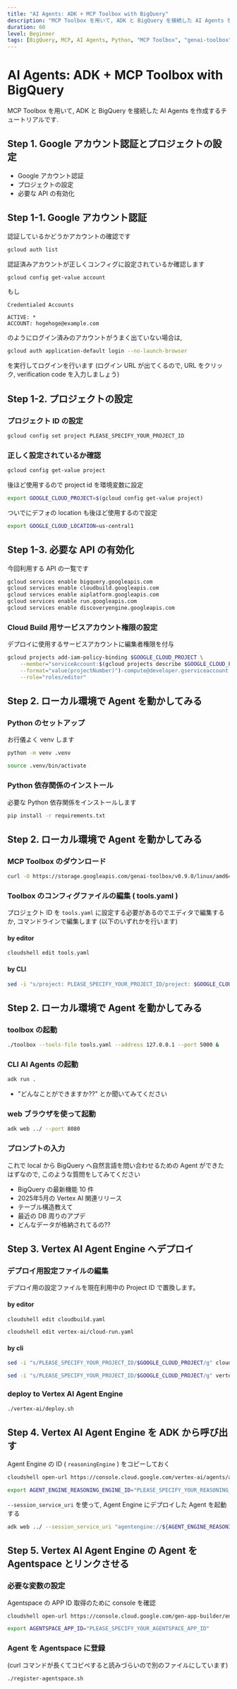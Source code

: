 ```yaml
---
title: "AI Agents: ADK + MCP Toolbox with BigQuery"
description: "MCP Toolbox を用いて, ADK と BigQuery を接続した AI Agents を作成するチュートリアル"
duration: 60
level: Beginner
tags: [BigQuery, MCP, AI Agents, Python, "MCP Toolbox", "genai-toolbox"]
---
```


# AI Agents: ADK + MCP Toolbox with BigQuery

MCP Toolbox を用いて, ADK と BigQuery を接続した AI Agents を作成するチュートリアルです.

## Step 1. Google アカウント認証とプロジェクトの設定

- Google アカウント認証
- プロジェクトの設定
- 必要な API の有効化

## Step 1-1. Google アカウント認証

認証しているかどうかアカウントの確認です

```bash
gcloud auth list
```

認証済みアカウントが正しくコンフィグに設定されているか確認します

```bash
gcloud config get-value account
```

もし

```
Credentialed Accounts

ACTIVE: *
ACCOUNT: hogehoge@example.com
```

のようにログイン済みのアカウントがうまく出ていない場合は,

```bash
gcloud auth application-default login --no-launch-browser
```

を実行してログインを行います (ログイン URL が出てくるので, URL をクリック, verification code を入力しましょう)

## Step 1-2. プロジェクトの設定

### プロジェクト ID の設定

```bash
gcloud config set project PLEASE_SPECIFY_YOUR_PROJECT_ID
```

### 正しく設定されているか確認

```bash
gcloud config get-value project
```

後ほど使用するので project id を環境変数に設定

```bash
export GOOGLE_CLOUD_PROJECT=$(gcloud config get-value project)
```

ついでにデフォの location も後ほど使用するので設定

```bash
export GOOGLE_CLOUD_LOCATION=us-central1
```

## Step 1-3. 必要な API の有効化

今回利用する API の一覧です

```bash
gcloud services enable bigquery.googleapis.com
gcloud services enable cloudbuild.googleapis.com
gcloud services enable aiplatform.googleapis.com
gcloud services enable run.googleapis.com
gcloud services enable discoveryengine.googleapis.com
```

### Cloud Build 用サービスアカウント権限の設定

デプロイに使用するサービスアカウントに編集者権限を付与

```bash
gcloud projects add-iam-policy-binding $GOOGLE_CLOUD_PROJECT \
    --member="serviceAccount:$(gcloud projects describe $GOOGLE_CLOUD_PROJECT \
    --format="value(projectNumber)")-compute@developer.gserviceaccount.com" \
    --role="roles/editor"
```


## Step 2. ローカル環境で Agent を動かしてみる

### Python のセットアップ

お行儀よく venv します

```bash
python -m venv .venv
```

```bash
source .venv/bin/activate
```

### Python 依存関係のインストール

必要な Python 依存関係をインストールします

```bash
pip install -r requirements.txt
```

## Step 2. ローカル環境で Agent を動かしてみる

### MCP Toolbox のダウンロード

```bash
curl -O https://storage.googleapis.com/genai-toolbox/v0.9.0/linux/amd64/toolbox && chmod +x toolbox
```

### Toolbox のコンフィグファイルの編集 ( tools.yaml )

プロジェクト ID を `tools.yaml` に設定する必要があるのでエディタで編集するか, コマンドラインで編集します (以下のいずれかを行います)

#### by editor

```bash
cloudshell edit tools.yaml
```

#### by CLI

```bash
sed -i "s/project: PLEASE_SPECIFY_YOUR_PROJECT_ID/project: $GOOGLE_CLOUD_PROJECT/" tools.yaml
```

## Step 2. ローカル環境で Agent を動かしてみる

### toolbox の起動

```bash
./toolbox --tools-file tools.yaml --address 127.0.0.1 --port 5000 &
```

### CLI AI Agents の起動

```bash
adk run .
```

- "どんなことができますか??" とか聞いてみてください

### web ブラウザを使って起動

```bash
adk web ../ --port 8080
```

### プロンプトの入力

これで local から BigQuery へ自然言語を問い合わせるための Agent ができたはずなので, このような質問をしてみてください

- BigQuery の最新機能 10 件
- 2025年5月の Vertex AI 関連リリース
- テーブル構造教えて
- 最近の DB 周りのアプデ
- どんなデータが格納されてるの??

## Step 3. Vertex AI Agent Engine へデプロイ

### デプロイ用設定ファイルの編集

デプロイ用の設定ファイルを現在利用中の Project ID で置換します。

#### by editor

```bash
cloudshell edit cloudbuild.yaml
```

```bash
cloudshell edit vertex-ai/cloud-run.yaml
```

#### by cli

```bash
sed -i "s/PLEASE_SPECIFY_YOUR_PROJECT_ID/$GOOGLE_CLOUD_PROJECT/g" cloudbuild.yaml
```

```bash
sed -i "s/PLEASE_SPECIFY_YOUR_PROJECT_ID/$GOOGLE_CLOUD_PROJECT/g" vertex-ai/cloud-run.yaml
```

### deploy to Vertex AI Agent Engine

```bash
./vertex-ai/deploy.sh
```

## Step 4. Vertex AI Agent Engine を ADK から呼び出す

Agent Engine の ID ( `reasoningEngine` ) をコピーしておく

```bash
cloudshell open-url https://console.cloud.google.com/vertex-ai/agents/agent-engines
```

```bash
export AGENT_ENGINE_REASONING_ENGINE_ID="PLEASE_SPECIFY_YOUR_REASONING_ENGINE_ID"
```

`--session_service_uri` を使って, Agent Engine にデプロイした Agent を起動する

```bash
adk web ../ --session_service_uri "agentengine://${AGENT_ENGINE_REASONING_ENGINE_ID}"
```

## Step 5. Vertex AI Agent Engine の Agent を Agentspace とリンクさせる

### 必要な変数の設定

Agentspace の APP ID 取得のために console を確認

```bash
cloudshell open-url https://console.cloud.google.com/gen-app-builder/engines
```

```bash
export AGENTSPACE_APP_ID="PLEASE_SPECIFY_YOUR_AGENTSPACE_APP_ID"
```

### Agent を Agentspace に登録

(curl コマンドが長くてコピペすると読みづらいので別のファイルにしています)

```bash
./register-agentspace.sh
```

